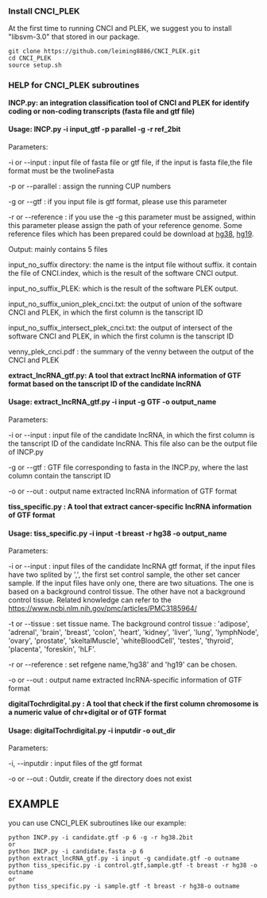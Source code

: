 ### Install CNCI_PLEK
At the first time to running CNCI and PLEK, we suggest you to install "libsvm-3.0" that stored in our package.

```
git clone https://github.com/leiming8886/CNCI_PLEK.git
cd CNCI_PLEK
source setup.sh
```

### HELP for CNCI_PLEK subroutines

**INCP.py: an integration classification tool of CNCI and PLEK for identify coding or non-coding transcripts (fasta file and gtf file)**

#### Usage: INCP.py -i input_gtf -p parallel -g -r ref_2bit

Parameters:

 -i or --input : input file of fasta file or gtf file, if the input is fasta file,the file format must be the twolineFasta

 -p or --parallel : assign the running CUP numbers

 -g or --gtf : if you input file is gtf format, please use this parameter

 -r or --reference : if you use the -g  this parameter must be assigned, within this parameter please assign the path of your reference genome. Some reference files which has been prepared could be download at [hg38](hgdownload.cse.ucsc.edu/goldenPath/hg38/bigZips/hg38.2bit), [hg19](hgdownload.soe.ucsc.edu/goldenPath/hg19/bigZips/hg19.2bit).

Output: mainly contains 5 files

 input_no_suffix directory: the name is the intput file without suffix. it contain the file of CNCI.index, which is the result of the software CNCI output.

 input_no_suffix_PLEK: which is the result of the software PLEK output.

 input_no_suffix_union_plek_cnci.txt: the output of union of the software CNCI and PLEK, in which the first column is the tanscript ID

 input_no_suffix_intersect_plek_cnci.txt: the output of intersect of the software CNCI and PLEK, in which the first column is the tanscript ID
 
 venny_plek_cnci.pdf : the summary of the venny between the output of the CNCI and PLEK

**extract_lncRNA_gtf.py: A tool that extract lncRNA information of GTF format based on the tanscript ID of the candidate lncRNA**

#### Usage: extract_lncRNA_gtf.py -i input -g GTF -o output_name

Parameters:

 -i or --input : input file of the candidate lncRNA, in which the first column is the tanscript ID of the candidate lncRNA. This file also can be the output file of INCP.py

 -g or --gtf : GTF file corresponding to fasta in the INCP.py, where the last column contain the tanscript ID


 -o or --out : output name extracted lncRNA information of GTF format


**tiss_specific.py : A tool that extract cancer-specific lncRNA information of GTF format**

#### Usage: tiss_specific.py -i input -t breast -r hg38 -o output_name 

Parameters:

 -i or --input : input files of the candidate lncRNA gtf format, if the input files have two splited by ',', the first set control sample, the other set cancer sample. If the input files have only one, there are two situations. The one is based on a background control tissue. The other have not a background control tissue. Related knowledge can refer to the https://www.ncbi.nlm.nih.gov/pmc/articles/PMC3185964/

 -t or --tissue : set tissue name. The background control tissue : 'adipose', 'adrenal', 'brain', 'breast', 'colon', 'heart', 'kidney', 'liver', 'lung', 'lymphNode', 'ovary', 'prostate', 'skeltalMuscle', 'whiteBloodCell', 'testes', 'thyroid', 'placenta', 'foreskin', 'hLF'. 

 -r or --reference : set refgene name,'hg38' and 'hg19' can be chosen.

 -o or --out : output name extracted lncRNA-specific information of GTF format

**digitalTochrdigital.py : A tool that check if the first column chromosome is a numeric value of chr+digital  or of GTF format**

#### Usage: digitalTochrdigital.py -i inputdir -o out_dir

Parameters:

 -i, --inputdir : input files of the gtf format

 -o or --out : Outdir, create if the directory does not exist


## EXAMPLE
you can use CNCI_PLEK subroutines like our example:

```
python INCP.py -i candidate.gtf -p 6 -g -r hg38.2bit
or 
python INCP.py -i candidate.fasta -p 6
python extract_lncRNA_gtf.py -i input -g candidate.gtf -o outname
python tiss_specific.py -i control.gtf,sample.gtf -t breast -r hg38 -o outname
or 
python tiss_specific.py -i sample.gtf -t breast -r hg38-o outname
```
